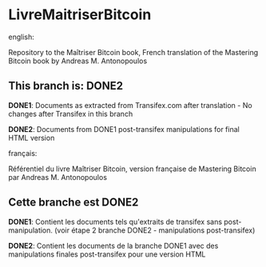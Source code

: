 # LivreMaitriserBitcoin

english:

Repository to the Maîtriser Bitcoin book, French translation of the Mastering Bitcoin book by Andreas M. Antonopoulos
## This branch is: DONE2

**DONE1**: Documents as extracted from Transifex.com after translation - No changes after Transifex in this branch

**DONE2**: Documents from DONE1 post-transifex manipulations for final HTML version

français:

Référentiel du livre Maîtriser Bitcoin, version française de Mastering Bitcoin par Andreas M. Antonopoulos

## Cette branche est DONE2

**DONE1**: Contient les documents tels qu'extraits de transifex sans post-manipulation. (voir étape 2 branche DONE2 - manipulations post-transifex)

**DONE2**: Contient les documents de la branche DONE1 avec des manipulations finales post-transifex pour une version HTML